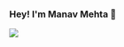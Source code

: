 ### Hey! I'm Manav Mehta 👋


<img src="https://github-readme-stats.vercel.app/api?username=ManavMehta-Official&&show_icons=true&title_color=ffffff&icon_color=yellow&text_color=daf7dc&bg_color=151515">
